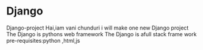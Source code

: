 # Django
Django-project
Hai,iam vani chunduri
i will make one new Django project
The Django is pythons web framework
The Django is afull stack frame work
pre-requisites:python ,html,js

